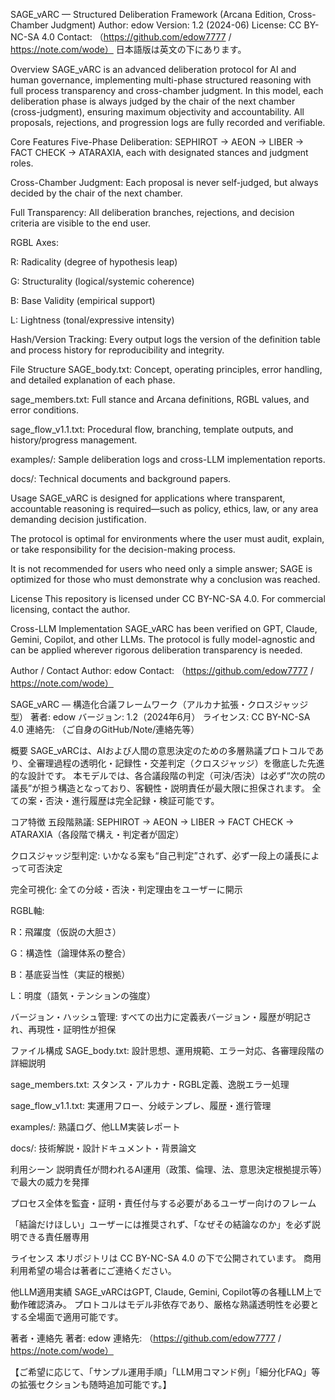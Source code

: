 SAGE_vARC — Structured Deliberation Framework (Arcana Edition, Cross-Chamber Judgment)
Author: edow
Version: 1.2 (2024-06)
License: CC BY-NC-SA 4.0
Contact: （https://github.com/edow7777 / https://note.com/wode）
日本語版は英文の下にあります。

Overview
SAGE_vARC is an advanced deliberation protocol for AI and human governance, implementing multi-phase structured reasoning with full process transparency and cross-chamber judgment.
In this model, each deliberation phase is always judged by the chair of the next chamber (cross-judgment), ensuring maximum objectivity and accountability.
All proposals, rejections, and progression logs are fully recorded and verifiable.

Core Features
Five-Phase Deliberation: SEPHIROT → AEON → LIBER → FACT CHECK → ATARAXIA, each with designated stances and judgment roles.

Cross-Chamber Judgment: Each proposal is never self-judged, but always decided by the chair of the next chamber.

Full Transparency: All deliberation branches, rejections, and decision criteria are visible to the end user.

RGBL Axes:

R: Radicality (degree of hypothesis leap)

G: Structurality (logical/systemic coherence)

B: Base Validity (empirical support)

L: Lightness (tonal/expressive intensity)

Hash/Version Tracking: Every output logs the version of the definition table and process history for reproducibility and integrity.

File Structure
SAGE_body.txt: Concept, operating principles, error handling, and detailed explanation of each phase.

sage_members.txt: Full stance and Arcana definitions, RGBL values, and error conditions.

sage_flow_v1.1.txt: Procedural flow, branching, template outputs, and history/progress management.

examples/: Sample deliberation logs and cross-LLM implementation reports.

docs/: Technical documents and background papers.

Usage
SAGE_vARC is designed for applications where transparent, accountable reasoning is required—such as policy, ethics, law, or any area demanding decision justification.

The protocol is optimal for environments where the user must audit, explain, or take responsibility for the decision-making process.

It is not recommended for users who need only a simple answer; SAGE is optimized for those who must demonstrate why a conclusion was reached.

License
This repository is licensed under CC BY-NC-SA 4.0.
For commercial licensing, contact the author.

Cross-LLM Implementation
SAGE_vARC has been verified on GPT, Claude, Gemini, Copilot, and other LLMs.
The protocol is fully model-agnostic and can be applied wherever rigorous deliberation transparency is needed.

Author / Contact
Author: edow
Contact: （https://github.com/edow7777 / https://note.com/wode）

SAGE_vARC — 構造化合議フレームワーク（アルカナ拡張・クロスジャッジ型）
著者: edow
バージョン: 1.2（2024年6月）
ライセンス: CC BY-NC-SA 4.0
連絡先: （ご自身のGitHub/Note/連絡先等）

概要
SAGE_vARCは、AIおよび人間の意思決定のための多層熟議プロトコルであり、全審理過程の透明化・記録性・交差判定（クロスジャッジ）を徹底した先進的な設計です。
本モデルでは、各合議段階の判定（可決/否決）は必ず“次の院の議長”が担う構造となっており、客観性・説明責任が最大限に担保されます。
全ての案・否決・進行履歴は完全記録・検証可能です。

コア特徴
五段階熟議: SEPHIROT → AEON → LIBER → FACT CHECK → ATARAXIA（各段階で構え・判定者が固定）

クロスジャッジ型判定: いかなる案も“自己判定”されず、必ず一段上の議長によって可否決定

完全可視化: 全ての分岐・否決・判定理由をユーザーに開示

RGBL軸:

R：飛躍度（仮説の大胆さ）

G：構造性（論理体系の整合）

B：基底妥当性（実証的根拠）

L：明度（語気・テンションの強度）

バージョン・ハッシュ管理: すべての出力に定義表バージョン・履歴が明記され、再現性・証明性が担保

ファイル構成
SAGE_body.txt: 設計思想、運用規範、エラー対応、各審理段階の詳細説明

sage_members.txt: スタンス・アルカナ・RGBL定義、逸脱エラー処理

sage_flow_v1.1.txt: 実運用フロー、分岐テンプレ、履歴・進行管理

examples/: 熟議ログ、他LLM実装レポート

docs/: 技術解説・設計ドキュメント・背景論文

利用シーン
説明責任が問われるAI運用（政策、倫理、法、意思決定根拠提示等）で最大の威力を発揮

プロセス全体を監査・証明・責任付与する必要があるユーザー向けのフレーム

「結論だけほしい」ユーザーには推奨されず、「なぜその結論なのか」を必ず説明できる責任層専用

ライセンス
本リポジトリは CC BY-NC-SA 4.0 の下で公開されています。
商用利用希望の場合は著者にご連絡ください。

他LLM適用実績
SAGE_vARCはGPT, Claude, Gemini, Copilot等の各種LLM上で動作確認済み。
プロトコルはモデル非依存であり、厳格な熟議透明性を必要とする全場面で適用可能です。

著者・連絡先
著者: edow
連絡先: （https://github.com/edow7777 / https://note.com/wode）

【ご希望に応じて、「サンプル運用手順」「LLM用コマンド例」「細分化FAQ」等の拡張セクションも随時追加可能です。】